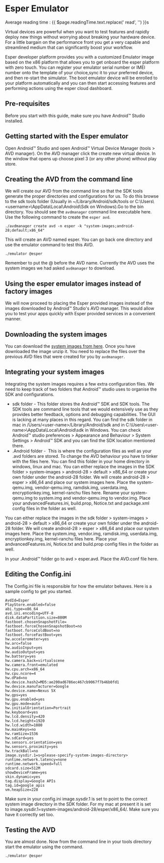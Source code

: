 # Esper Emulator
<div class="avg-reading-time">Average reading time : {{ $page.readingTime.text.replace(' read', '') }}s</div>



Virtual devices are powerful when you want to test features and rapidly deploy new things without worrying about breaking your hardware device. For a little bargain on the performance front you get a very capable and streamlined medium that can significantly boost your workflow.

Esper developer platform provides you with a customized Emulator image based on the x86 platform that allows you to get onboard the esper platform with zero touch. You can register your emulator serial number or IMEI number onto the template of your choice,sync it to your preferred device, and then re-start the simulator. The boot emulator device will be enrolled to your platform automatically and you can then start accessing features and performing actions using the esper cloud dashboard.

## Pre-requisites

Before you start with this guide, make sure you have Android™ Studio installed.

## Getting started with the Esper emulator

Open Android™ Studio and open Android™ Virtual Device Manager (tools > AVD manager). On the AVD manager click the create new virtual device. In the window that opens up choose pixel 3 (or any other phone) without play store.

## Creating the AVD from the command line

We will create our AVD from the command line so that the SDK tools generate the proper directories and configurations for us. To do this browse to the sdk tools folder (Usually in ~/Library/Android/sdk/tools or C:\Users\\<username\>\AppData\Local\Android\Sdk on Windows).Go to the bin directory. You should see the `avdmanager` command line executable here. Use the following command to create the `esper avd`.

```./avdmanager create avd -n esper -k "system-images;android-28;default;x86_64"```

This will create an AVD named esper. You can go back one directory and use the emulator command to test this AVD.

```./emulator @esper```

Remember to put the @  before the AVD name. Currently the AVD uses the system images we had asked `avdmanager` to download.

## Using the esper emulator images instead of factory images

We will now proceed to placing the Esper provided images instead of the images downloaded by Android™ Studio's AVD manager. This would allow you to test your apps quickly with Esper provided services in a convenient manner.

## Downloading the system images

You can download the [system images from here](https://shoonya-os-builds.s3-us-west-2.amazonaws.com/builds/EsperAVD/42/EsperAVD-42.tar.gz). Once you have downloaded the image unzip it. You need to replace the files over the previous AVD files that were created for you by `avdmanager`.

## Integrating your system images

Integrating the system images requires a few extra configuration files. We need to keep track of two folders that Android™ studio uses to organise the SDK and configurations.

- sdk folder - This folder stores the Android™ SDK and SDK tools. The SDK tools are command line tools that we would extensively use as they provides better feedback, options and debugging capabilities. The GUI is lacking at many places in this regard. You can find the sdk folder in mac in /Users/\<user-name\>/Library/Android/sdk and in C:\Users\\<user-name\>\AppData\Local\Android\sdk in Windows. You can check Android™ studio preferences > Appearance and Behaviour > System Settings > Android™ SDK and you can find the SDK location mentioned there.
- .Android folder -  This is where the configuration files as well as your .avd folders are stored. To change the AVD behaviour you have to tinker with the files here. You can find this folder in your home directory in windows, linux and mac.
You can either replace the images in the SDK folder > system-images > android-28 > default > x86_64 or create your own folder under the android-28 folder. We will create android-28 > esper > x86_64 and place our system images here. Place the system-qemu.img, vendor-qemu.img, ramdisk.img, userdata.img, encryptionkey.img, kernel-ranchu files here. Rename your system-qemu.img to system.img and vendor-qemu.img to vendor.img. Place your andvancedFeatures.ini, build.prop, Notice.txt and package.xml config files in the folder as well.

You can either replace the images in the sdk folder > system-images > android-28 > default > x86_64 or create your own folder under the android-28 folder. We will create android-28 > esper > x86_64 and place our system images here. Place the system.img, vendor.img, ramdisk.img, userdata.img, encryptionkey.img, kernel-ranchu files here. Place your andvancedFeatures.ini, Notice.txt and build.prop config files in the folder as well.

In your .Android™ folder go to avd > esper.avd. Place the AVD.conf file here.

## Editing the Config.ini

The Config.ini file is responsible for how the emulator behaves. Here is a sample config to get you started.

```text
AvdId=Esper
PlayStore.enabled=false
abi.type=x86_64
avd.ini.encoding=UTF-8
disk.dataPartition.size=800M
fastboot.chosenSnapshotFile=
fastboot.forceChosenSnapshotBoot=no
fastboot.forceColdBoot=no
fastboot.forceFastBoot=yes
hw.accelerometer=yes
hw.arc=false
hw.audioInput=yes
hw.audioOutput=yes
hw.battery=yes
hw.camera.back=virtualscene
hw.camera.front=emulated
hw.cpu.arch=x86_64
hw.cpu.ncore=4
hw.dPad=no
hw.device.hash2=MD5:ae200ad6786ec467cb9067f7b46b0fd1
hw.device.manufacturer=Google
hw.device.name=Nexus 5X
hw.gps=yes
hw.gpu.enabled=yes
hw.gpu.mode=auto
hw.initialOrientation=Portrait
hw.keyboard=yes
hw.lcd.density=420
hw.lcd.height=1920
hw.lcd.width=1080
hw.mainKeys=no
hw.ramSize=1536
hw.sdCard=yes
hw.sensors.orientation=yes
hw.sensors.proximity=yes
hw.trackBall=no
image.sysdir.1=s<please-specify-system-images-directory>
runtime.network.latency=none
runtime.network.speed=full
sdcard.size=512M
showDeviceFrame=yes
skin.dynamic=yes
tag.display=Google APIs
tag.id=google_apis
vm.heapSize=228
```

Make sure in your config.ini image.sysdir.1 is set to point to the correct system image directory in the SDK folder. For my mac at present it is set to image.sysdir.1=system-images/android-28/esper/x86_64/. Make sure you have it correctly set too.

## Testing the AVD

You are almost done. Now from the command line in your tools directory start the emulator using the command.

```./emulator @esper```

